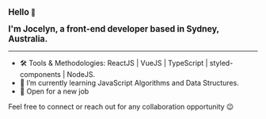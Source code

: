 <p><strong style="font-size: larger">Hello</strong> 👋</p>
<p><strong style="font-size: larger">I'm Jocelyn, a front-end developer based in Sydney, Australia.</strong></p>

---

* 🛠 Tools & Methodologies: ReactJS | VueJS | TypeScript | styled-components | NodeJS.
* 🌱 I’m currently learning JavaScript Algorithms and Data Structures.
* 🌟 Open for a new job

Feel free to connect or reach out for any collaboration opportunity 😉


